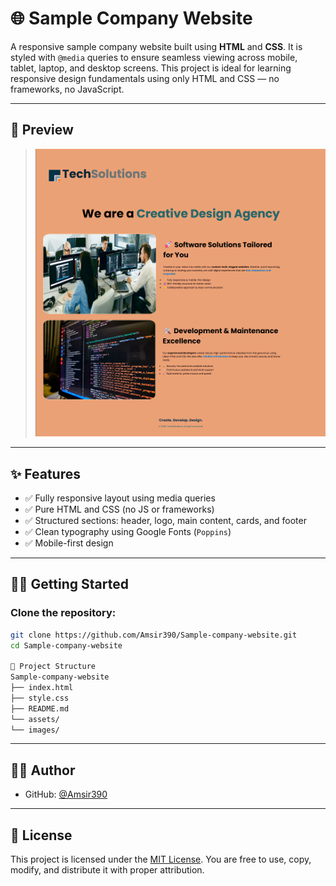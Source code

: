 # 🌐 Sample Company Website

A responsive sample company website built using **HTML** and **CSS**. It is styled with `@media` queries to ensure seamless viewing across mobile, tablet, laptop, and desktop screens. This project is ideal for learning responsive design fundamentals using only HTML and CSS — no frameworks, no JavaScript.

---

## 📸 Preview
> ![Preview](./Screenshot_1.png)

---

## ✨ Features

- ✅ Fully responsive layout using media queries
- ✅ Pure HTML and CSS (no JS or frameworks)
- ✅ Structured sections: header, logo, main content, cards, and footer
- ✅ Clean typography using Google Fonts (`Poppins`)
- ✅ Mobile-first design

---

## 🧑‍💻 Getting Started

### Clone the repository:
```bash
git clone https://github.com/Amsir390/Sample-company-website.git
cd Sample-company-website

🧱 Project Structure
Sample-company-website
├── index.html
├── style.css
├── README.md
└── assets/
└── images/ 
```
---
## 👨‍💻 Author

- GitHub: [@Amsir390](https://github.com/Amsir390)
---
## 📄 License

This project is licensed under the [MIT License](./LICENSE). You are free to use, copy, modify, and distribute it with proper attribution.

